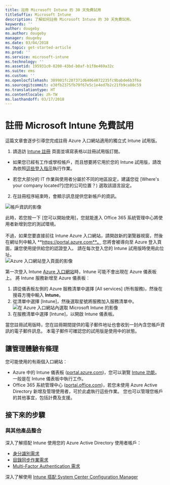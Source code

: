 ```yaml
---
title: 註冊 Microsoft Intune 的 30 天免費試用
titleSuffix: Microsoft Intune
description: 了解如何註冊 Microsoft Intune 的 30 天免費試用。
keywords: ''
author: dougeby
ms.author: dougeby
manager: dougeby
ms.date: 03/04/2018
ms.topic: get-started-article
ms.prod: ''
ms.service: microsoft-intune
ms.technology: ''
ms.assetid: 195931c0-8208-43bd-b0af-b1f8e469a32c
ms.suite: ems
ms.custom: ''
ms.openlocfilehash: 389981fc207371d64064872235fc9babde6b3f6a
ms.sourcegitcommit: e30fb2375fb79f67e5c1e4ed7b2c21fb9ca80c59
ms.translationtype: HT
ms.contentlocale: zh-TW
ms.lasthandoff: 03/17/2018
---
```

# <a name="sign-up-for-a-microsoft-intune-free-trial"></a>註冊 Microsoft Intune 免費試用


這篇文章會逐步引導您完成註冊 Azure 入口網站適用的獨立式 Intune 試用版。

1. 請造訪 [Intune 註冊](https://portal.office.com/Signup/Signup.aspx?OfferId=40BE278A-DFD1-470a-9EF7-9F2596EA7FF9&dl=INTUNE_A&ali=1#0%20) 頁面並填寫表格以註冊試用版訂閱。
* 如果您已經有工作或學校帳戶，而且想要將它用於您的 Intune 試用版，請改為依照[這些登入指示](/intune/account-sign-up)執行作業。

* 若您大部分的 IT 作業與使用者分屬於不同的地區設定，建議您從 [Where's your company located?]\(您的公司位置？) 選取該語言設定。

2. 在註冊程序結束時，會顯示訊息提供您新帳戶的資訊。 <br/> 

![帳戶資訊的影像](./media/2-end-of-sign-up-process.png) <br/>

此時，若您按一下 [您可以開始使用]，您就能進入 Office 365 系統管理中心將使用者新增到您的測試環境。 <br/><br/>不過，如果您要直接前往 Intune Azure 入口網站，請開啟新的瀏覽器視窗，然後在網址列中輸入 **https://portal.azure.com**。 您將會被導向至 Azure 登入頁面，讓您使用提供給您的認證登入。 請在每次登入您的 Intune 試用版時使用此位址。 <br/> ![Azure 入口網站登入頁面的影像](./media/azure-portal-signin.png)

第一次登入 Intune [Azure 入口網站](https://portal.azure.com)時，Intune 可能不會出現在 Azure 儀表板上。 將 Intune 服務新增至 Azure 儀表板︰
1. 請從儀表板左側的 Azure 服務清單中選擇 [All services] (所有服務)，然後在搜尋方塊中輸入 **Intune**。
2. 從清單中選擇 [Intune]，然後選取星號將服務加入服務清單中。<br/> ![在 Azure 入口網站內選取 Microsoft Intune 的影像](./media/azure-add-intune1.png)
3. 在服務清單中選擇 [Intune]，以開啟 Intune 儀表板。

當您註冊試用版時，您在註冊期間提供的電子郵件地址也會收到一封內含您帳戶資訊的電子郵件訊息。 本電子郵件可確認您的試用版是使用中的狀態。

## <a name="keeping-the-admin-experiences-straight"></a>讓管理體驗有條理

您可能使用的有兩個入口網站：
- Azure 中的 Intune 儀表板 ([portal.azure.com](https://portal.azure.com))，您可以瀏覽 [Intune 功能](what-is-intune.md)。 一般是在 Intune 儀表板中執行工作。
- Office 365 系統管理中心 ([portal.office.com](https://portal.office.com))，若您未使用 Azure Active Directory 新增及管理使用者，可於此處執行這些作業。 您也可以管理您帳戶的其他事宜，包括計費及支援。

## <a name="next-steps"></a>接下來的步驟

### <a name="integration-with-other-products"></a>與其他產品整合
深入了解搭配 Intune 使用您的 Azure Active Directory 使用者帳戶：
- [身分識別需求](https://docs.microsoft.com/active-directory/active-directory-hybrid-identity-design-considerations-overview#design-considerations-overview)
- [目錄同步作業需求](https://docs.microsoft.com/active-directory/active-directory-hybrid-identity-design-considerations-directory-sync-requirements)
- [Multi-Factor Authentication 需求](https://docs.microsoft.com/active-directory/active-directory-hybrid-identity-design-considerations-multifactor-auth-requirements)

深入了解使用 [Intune 搭配 System Center Configuration Manager](https://docs.microsoft.com/sccm/mdm/understand/hybrid-mobile-device-management)
